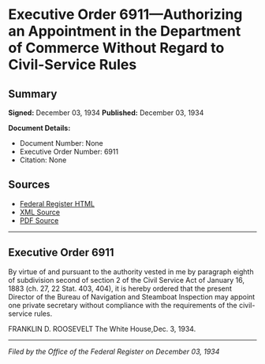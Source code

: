 # Executive Order 6911—Authorizing an Appointment in the Department of Commerce Without Regard to Civil-Service Rules

## Summary

**Signed:** December 03, 1934
**Published:** December 03, 1934

**Document Details:**
- Document Number: None
- Executive Order Number: 6911
- Citation: None

## Sources
- [Federal Register HTML](https://www.presidency.ucsb.edu/documents/executive-order-6911-authorizing-appointment-the-department-commerce-without-regard-civil)
- [XML Source](None)
- [PDF Source](None)

---

## Executive Order 6911

By virtue of and pursuant to the authority vested in me by paragraph eighth of subdivision second of section 2 of the Civil Service Act of January 16, 1883 (ch. 27, 22 Stat. 403, 404), it is hereby ordered that the present Director of the Bureau of Navigation and Steamboat Inspection may appoint one private secretary without compliance with the requirements of the civil-service rules.

FRANKLIN D. ROOSEVELT
The White House,Dec. 3, 1934.

---

*Filed by the Office of the Federal Register on December 03, 1934*

